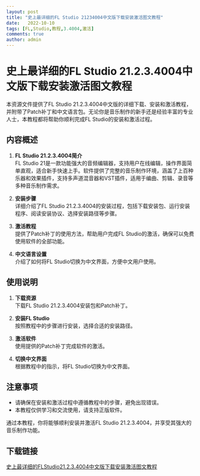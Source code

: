 ```yaml
---
layout: post
title: "史上最详细的FL Studio 21234004中文版下载安装激活图文教程"
date:   2022-10-10
tags: [FL,Studio,教程,3.4004,激活]
comments: true
author: admin
---
```

# 史上最详细的FL Studio 21.2.3.4004中文版下载安装激活图文教程

本资源文件提供了FL Studio 21.2.3.4004中文版的详细下载、安装和激活教程，并附带了Patch补丁和中文语言包。无论你是音乐制作的新手还是经验丰富的专业人士，本教程都将帮助你顺利完成FL Studio的安装和激活过程。

## 内容概述

1. **FL Studio 21.2.3.4004简介**  
   FL Studio 21是一款功能强大的音频编辑器，支持用户在线编辑，操作界面简单直观，适合新手快速上手。软件提供了完整的音乐制作环境，涵盖了上百种乐器和效果插件，支持多声道混音器和VST插件，适用于编曲、剪辑、录音等多种音乐制作需求。

2. **安装步骤**  
   详细介绍了FL Studio 21.2.3.4004的安装过程，包括下载安装包、运行安装程序、阅读安装协议、选择安装路径等步骤。

3. **激活教程**  
   提供了Patch补丁的使用方法，帮助用户完成FL Studio的激活，确保可以免费使用软件的全部功能。

4. **中文语言设置**  
   介绍了如何将FL Studio切换为中文界面，方便中文用户使用。

## 使用说明

1. **下载资源**  
   下载FL Studio 21.2.3.4004安装包和Patch补丁。

2. **安装FL Studio**  
   按照教程中的步骤进行安装，选择合适的安装路径。

3. **激活软件**  
   使用提供的Patch补丁完成软件的激活。

4. **切换中文界面**  
   根据教程中的指示，将FL Studio切换为中文界面。

## 注意事项

- 请确保在安装和激活过程中遵循教程中的步骤，避免出现错误。
- 本教程仅供学习和交流使用，请支持正版软件。

通过本教程，你将能够顺利安装并激活FL Studio 21.2.3.4004，并享受其强大的音乐制作功能。

## 下载链接

[史上最详细的FLStudio21.2.3.4004中文版下载安装激活图文教程](https://pan.quark.cn/s/af3839ccbb09)